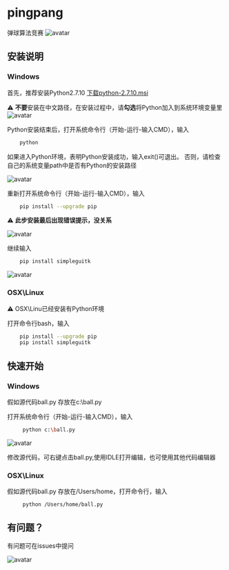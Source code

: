 # pingpang
弹球算法竞赛
![avatar](https://github.com/rosickey/pingpang/blob/master/images/ping.gif)
## 安装说明
### Windows

首先，推荐安装Python2.7.10 <a href="https://www.python.org/ftp/python/2.7.10/python-2.7.10.msi" target="_blank">下载python-2.7.10.msi</a>

:warning: **不要**安装在中文路径，在安装过程中，请**勾选**将Python加入到系统环境变量里
![avatar](https://github.com/rosickey/pingpang/blob/master/images/install.png)

Python安装结束后，打开系统命令行（开始-运行-输入CMD），输入
```bash
    python
```
如果进入Python环境，表明Python安装成功，输入exit()可退出。
否则，请检查自己的系统变量path中是否有Python的安装路径

![avatar](https://github.com/rosickey/pingpang/blob/master/images/testok.png)


重新打开系统命令行（开始-运行-输入CMD），输入
```bash
    pip install --upgrade pip
```
:warning: **此步安装最后出现错误提示，没关系**

![avatar](https://github.com/rosickey/pingpang/blob/master/images/pip.png)

继续输入
```bash
    pip install simpleguitk
```
![avatar](https://github.com/rosickey/pingpang/blob/master/images/simpleguitk.png)


### OSX\Linux

:warning: OSX\Linu已经安装有Python环境

打开命令行bash，输入
```bash
    pip install --upgrade pip
    pip install simpleguitk
```

## 快速开始

### Windows

假如源代码ball.py 存放在c:\ball.py

打开系统命令行（开始-运行-输入CMD），输入
```bash
     python c:\ball.py
```
![avatar](https://github.com/rosickey/pingpang/blob/master/images/run.png)

修改源代码，可右键点击ball.py,使用IDLE打开编辑，也可使用其他代码编辑器

### OSX\Linux

假如源代码ball.py 存放在/Users/home，打开命令行，输入
```bash
     python /Users/home/ball.py
```

## 有问题？

有问题可在issues中提问

![avatar](https://github.com/rosickey/pingpang/blob/master/images/ans.png)


